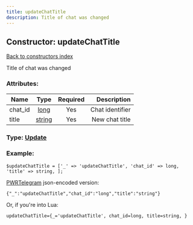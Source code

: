 ```yaml
---
title: updateChatTitle
description: Title of chat was changed
---
```

## Constructor: updateChatTitle  
[Back to constructors index](index.md)



Title of chat was changed

### Attributes:

| Name     |    Type       | Required | Description |
|----------|:-------------:|:--------:|------------:|
|chat\_id|[long](../types/long.md) | Yes|Chat identifier|
|title|[string](../types/string.md) | Yes|New chat title|



### Type: [Update](../types/Update.md)


### Example:

```
$updateChatTitle = ['_' => 'updateChatTitle', 'chat_id' => long, 'title' => string, ];
```  

[PWRTelegram](https://pwrtelegram.xyz) json-encoded version:

```
{"_":"updateChatTitle","chat_id":"long","title":"string"}
```


Or, if you're into Lua:  


```
updateChatTitle={_='updateChatTitle', chat_id=long, title=string, }

```


